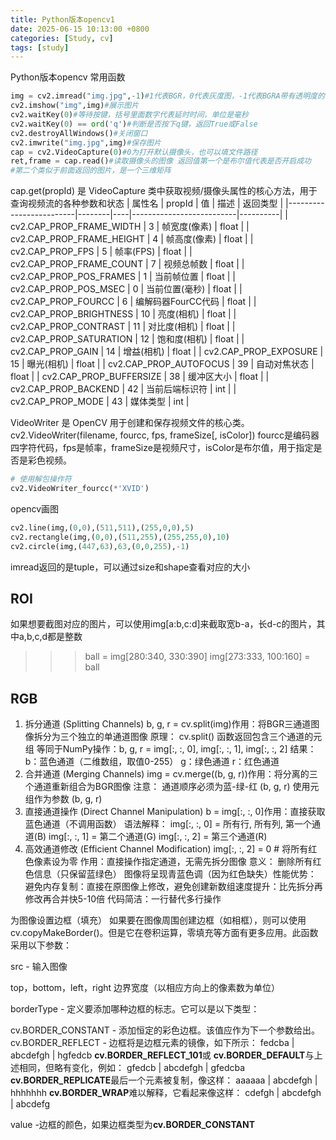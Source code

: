 ```yaml
---
title: Python版本opencv1
date: 2025-06-15 10:13:00 +0800
categories: [Study, cv]
tags: [study]
---
```

Python版本opencv
常用函数
```python
img = cv2.imread("img.jpg",-1)#1代表BGR，0代表灰度图，-1代表BGRA带有透明度的图
cv2.imshow("img",img)#展示图片
cv2.waitKey(0)#等待按键，括号里面数字代表延时时间，单位是毫秒
cv2.waitKey(0) == ord('q')#判断是否按下q键，返回True或False
cv2.destroyAllWindows()#关闭窗口
cv2.imwrite("img.jpg",img)#保存图片
cap = cv2.VideoCapture(0)#0为打开默认摄像头，也可以填文件路径
ret,frame = cap.read()#读取摄像头的图像 返回值第一个是布尔值代表是否开启成功
#第二个类似于前面返回的图片，是一个三维矩阵
```

cap.get(propId) 是 VideoCapture 类中获取视频/摄像头属性的核心方法，用于查询视频流的各种参数和状态
| 属性名                  | propId | 值 | 描述                     | 返回类型 |
|-------------------------|--------|----|--------------------------|----------|
| cv2.CAP_PROP_FRAME_WIDTH  | 3      | 帧宽度(像素)               | float    |
| cv2.CAP_PROP_FRAME_HEIGHT | 4      | 帧高度(像素)               | float    |
| cv2.CAP_PROP_FPS        | 5      | 帧率(FPS)                  | float    |
| cv2.CAP_PROP_FRAME_COUNT  | 7      | 视频总帧数                 | float    |
| cv2.CAP_PROP_POS_FRAMES   | 1      | 当前帧位置                 | float    |
| cv2.CAP_PROP_POS_MSEC     | 0      | 当前位置(毫秒)             | float    |
| cv2.CAP_PROP_FOURCC       | 6      | 编解码器FourCC代码         | float    |
| cv2.CAP_PROP_BRIGHTNESS   | 10     | 亮度(相机)               | float    |
| cv2.CAP_PROP_CONTRAST     | 11     | 对比度(相机)               | float    |
| cv2.CAP_PROP_SATURATION   | 12     | 饱和度(相机)               | float    |
| cv2.CAP_PROP_GAIN         | 14     | 增益(相机)                 | float    |
| cv2.CAP_PROP_EXPOSURE     | 15     | 曝光(相机)                 | float    |
| cv2.CAP_PROP_AUTOFOCUS    | 39     | 自动对焦状态               | float    |
| cv2.CAP_PROP_BUFFERSIZE   | 38     | 缓冲区大小                 | float    |
| cv2.CAP_PROP_BACKEND      | 42     | 当前后端标识符             | int      |
| cv2.CAP_PROP_MODE         | 43     | 媒体类型                   | int      |

VideoWriter 是 OpenCV 用于创建和保存视频文件的核心类。
cv2.VideoWriter(filename, fourcc, fps, frameSize[, isColor])
fourcc是编码器四字符代码，fps是帧率，frameSize是视频尺寸，isColor是布尔值，用于指定是否是彩色视频。
```python
# 使用解包操作符
cv2.VideoWriter_fourcc(*'XVID')
```

opencv画图
```python
cv2.line(img,(0,0),(511,511),(255,0,0),5)
cv2.rectangle(img,(0,0),(511,255),(255,255,0),10)
cv2.circle(img,(447,63),63,(0,0,255),-1)
```
imread返回的是tuple，可以通过size和shape查看对应的大小

## ROI
如果想要截图对应的图片，可以使用img[a:b,c:d]来截取宽b-a，长d-c的图片，其中a,b,c,d都是整数
>>> ball = img[280:340, 330:390]
>>> img[273:333, 100:160] = ball 

## RGB
1. 拆分通道 (Splitting Channels)
b, g, r = cv.split(img)
​​作用​​：将BGR三通道图像拆分为三个独立的单通道图像
​​原理​​：
cv.split() 函数返回包含三个通道的元组
等同于NumPy操作：b, g, r = img[:, :, 0], img[:, :, 1], img[:, :, 2]
​​结果​​：
b：蓝色通道（二维数组，取值0-255）
g：绿色通道
r：红色通道
2. 合并通道 (Merging Channels)
img = cv.merge((b, g, r))
​​作用​​：将分离的三个通道重新组合为BGR图像
​​注意​​：
通道顺序必须为蓝-绿-红 (b, g, r)
使用元组作为参数 (b, g, r)
3. 直接通道操作 (Direct Channel Manipulation)
b = img[:, :, 0]
​​作用​​：直接获取蓝色通道（不调用函数）
​​语法解释​​：
img[:, :, 0] = 所有行, 所有列, 第一个通道(B)
img[:, :, 1] = 第二个通道(G)
img[:, :, 2] = 第三个通道(R)
4. 高效通道修改 (Efficient Channel Modification)
img[:, :, 2] = 0  # 将所有红色像素设为零
​​作用​​：直接操作指定通道，无需先拆分图像
​​意义​​：
删除所有红色信息（只保留蓝绿色）
图像将呈现青蓝色调（因为红色缺失）
​​性能优势​​：
​​避免内存复制​​：直接在原图像上修改，避免创建新数组
​​速度提升​​：比先拆分再修改再合并快5-10倍
​​代码简洁​​：一行替代多行操作

为图像设置边框（填充）
如果要在图像周围创建边框（如相框），则可以使用cv.copyMakeBorder()。但是它在卷积运算，零填充等方面有更多应用。此函数采用以下参数：

src - 输入图像

top，bottom，left，right 边界宽度（以相应方向上的像素数为单位）

borderType - 定义要添加哪种边框的标志。它可以是以下类型：

cv.BORDER_CONSTANT - 添加恒定的彩色边框。该值应作为下一个参数给出。
cv.BORDER_REFLECT - 边框将是边框元素的镜像，如下所示： fedcba | abcdefgh | hgfedcb
**cv.BORDER_REFLECT_101**或 **cv.BORDER_DEFAULT**与上述相同，但略有变化，例如： gfedcb | abcdefgh | gfedcba
**cv.BORDER_REPLICATE**最后一个元素被复制，像这样： aaaaaa | abcdefgh | hhhhhhh
**cv.BORDER_WRAP**难以解释，它看起来像这样： cdefgh | abcdefgh | abcdefg

value -边框的颜色，如果边框类型为**cv.BORDER_CONSTANT**